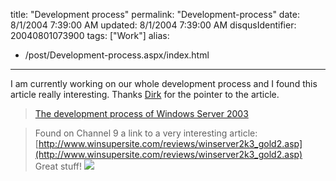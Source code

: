 title: "Development process"
permalink: "Development-process"
date: 8/1/2004 7:39:00 AM
updated: 8/1/2004 7:39:00 AM
disqusIdentifier: 20040801073900
tags: ["Work"]
alias:
 - /post/Development-process.aspx/index.html
---
I am currently working on our whole development process and I found this article really interesting. Thanks [Dirk](http://weblogs.asp.net/dirkpr) for the pointer to the article.

> [The development process of Windows Server 2003](http://weblogs.asp.net/dirkpr/archive/2004/07/31/202795.aspx)
<!-- more -->
> 
> Found on Channel 9 a link to a very interesting article: <br>[http://www.winsupersite.com/reviews/winserver2k3_gold2.asp](http://www.winsupersite.com/reviews/winserver2k3_gold2.asp)<br>Great stuff!
> ![](http://weblogs.asp.net/dirkpr/aggbug/202795.aspx)
